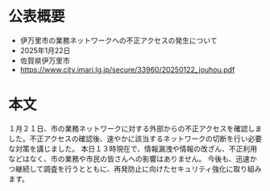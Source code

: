 # 公表概要
- 伊万里市の業務ネットワークへの不正アクセスの発生について
- 2025年1月22日
- 佐賀県伊万里市
- https://www.city.imari.lg.jp/secure/33960/20250122_jouhou.pdf

# 本文
１月２１日、市の業務ネットワークに対する外部からの不正アクセスを確認しました。不正アクセスの確認後、速やかに該当するネットワークの切断を行い必要な対策を講じました。
本日１３時現在で、情報漏洩や情報の改ざん、不正利用などはなく、市の業務や市民の皆さんへの影響はありません。
今後も、迅速かつ継続して調査を行うとともに、再発防止に向けたセキュリティ強化に取り組みます。
